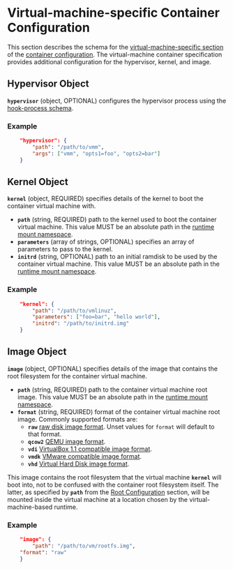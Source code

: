 # <a name="VirtualMachineSpecificContainerConfiguration" /> Virtual-machine-specific Container Configuration

This section describes the schema for the [virtual-machine-specific section](config.md#platform-specific-configuration) of the [container configuration](config.md).
The virtual-machine container specification provides additional configuration for the hypervisor, kernel, and image.

## <a name="HypervisorObject" /> Hypervisor Object

**`hypervisor`** (object, OPTIONAL) configures the hypervisor process using the [hook-process schema](config.md#hook-process).

### Example

```json
    "hypervisor": {
        "path": "/path/to/vmm",
        "args": ["vmm", "opts1=foo", "opts2=bar"]
    }
```

## <a name="KernelObject" /> Kernel Object

**`kernel`** (object, REQUIRED) specifies details of the kernel to boot the container virtual machine with.
* **`path`** (string, REQUIRED) path to the kernel used to boot the container virtual machine.
    This value MUST be an absolute path in the [runtime mount namespace](glossary.md#runtime-namespace).
* **`parameters`** (array of strings, OPTIONAL) specifies an array of parameters to pass to the kernel.
* **`initrd`** (string, OPTIONAL) path to an initial ramdisk to be used by the container virtual machine.
    This value MUST be an absolute path in the [runtime mount namespace](glossary.md#runtime-namespace).

### Example

```json
    "kernel": {
        "path": "/path/to/vmlinuz",
        "parameters": ["foo=bar", "hello world"],
        "initrd": "/path/to/initrd.img"
    }
```

## <a name="ImageObject" /> Image Object

**`image`** (object, OPTIONAL) specifies details of the image that contains the root filesystem for the container virtual machine.
* **`path`** (string, REQUIRED) path to the container virtual machine root image.
    This value MUST be an absolute path in the [runtime mount namespace](glossary.md#runtime-namespace).
* **`format`** (string, REQUIRED) format of the container virtual machine root image. Commonly supported formats are:
    * **`raw`** [raw disk image format][raw-image-format]. Unset values for `format` will default to that format.
    * **`qcow2`** [QEMU image format][qcow2-image-format].
    * **`vdi`** [VirtualBox 1.1 compatible image format][vdi-image-format].
    * **`vmdk`** [VMware compatible image format][vmdk-image-format].
    * **`vhd`** [Virtual Hard Disk image format][vhd-image-format].

This image contains the root filesystem that the virtual machine **`kernel`** will boot into, not to be confused with the container root filesystem itself. The latter, as specified by **`path`** from the [Root Configuration](config.md#Root-Configuration) section, will be mounted inside the virtual machine at a location chosen by the virtual-machine-based runtime.

### Example

```json
    "image": {
        "path": "/path/to/vm/rootfs.img",
	"format": "raw"
    }
```

[raw-image-format]: https://en.wikipedia.org/wiki/IMG_(file_format)
[qcow2-image-format]: https://git.qemu.org/?p=qemu.git;a=blob_plain;f=docs/interop/qcow2.txt;hb=HEAD
[vdi-image-format]: https://forensicswiki.org/wiki/Virtual_Disk_Image_(VDI)
[vmdk-image-format]: http://www.vmware.com/app/vmdk/?src=vmdk
[vhd-image-format]: https://github.com/libyal/libvhdi/blob/master/documentation/Virtual%20Hard%20Disk%20(VHD)%20image%20format.asciidoc
